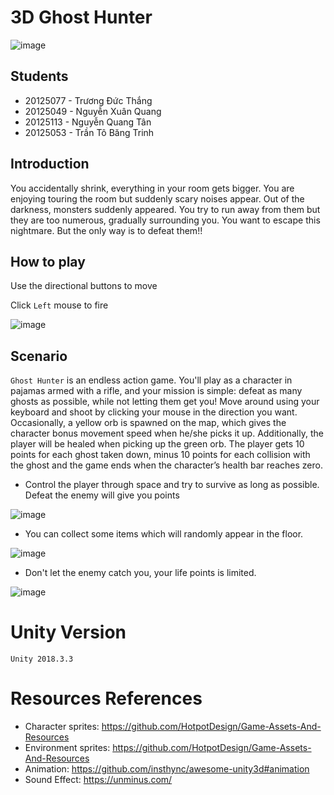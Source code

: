 # 3D Ghost Hunter

![image](https://imageupload.io/ib/is6TvDSxa0zc0LH_1695113539.png)

## Students

- 20125077 - Trương Đức Thắng
- 20125049 - Nguyễn Xuân Quang
- 20125113 - Nguyễn Quang Tân
- 20125053 - Trần Tô Băng Trinh

## Introduction

You accidentally shrink, everything in your room gets bigger. You are enjoying touring the room but suddenly scary noises appear. Out of the darkness, monsters suddenly appeared. You try to run away from them but they are too numerous, gradually surrounding you. You want to escape this nightmare. But the only way is to defeat them!!

## How to play

Use the directional buttons to move

Click `Left` mouse to fire

![image](https://imageupload.io/ib/e4C76hgLDG08ZaG_1695118325.png)

## Scenario

`Ghost Hunter` is an endless action game. You'll play as a character in pajamas armed with a rifle, and your mission is simple: defeat as many ghosts as possible, while not letting them get you! Move around using your keyboard and shoot by clicking your mouse in the direction you want. Occasionally, a yellow orb is spawned on the map, which gives the character bonus movement speed when he/she picks it up. Additionally, the player will be healed when picking up the green orb. The player gets 10 points for each ghost taken down, minus 10 points for each collision with the ghost and the game ends when the character’s health bar reaches zero.

- Control the player through space and try to survive as long as possible. Defeat the enemy will give you points

![image](https://imageupload.io/ib/sJR55TdY2nlfMgE_1695113539.png)

- You can collect some items which will randomly appear in the floor.

![image](https://imageupload.io/ib/ugT2surEHmI510a_1695113539.png)

- Don't let the enemy catch you, your life points is limited.

![image](https://imageupload.io/ib/wrQ8pXdRAFaVvqC_1695113539.png)

# Unity Version

`Unity 2018.3.3`

# Resources References

- Character sprites: https://github.com/HotpotDesign/Game-Assets-And-Resources
- Environment sprites: https://github.com/HotpotDesign/Game-Assets-And-Resources
- Animation: https://github.com/insthync/awesome-unity3d#animation
- Sound Effect: https://unminus.com/
